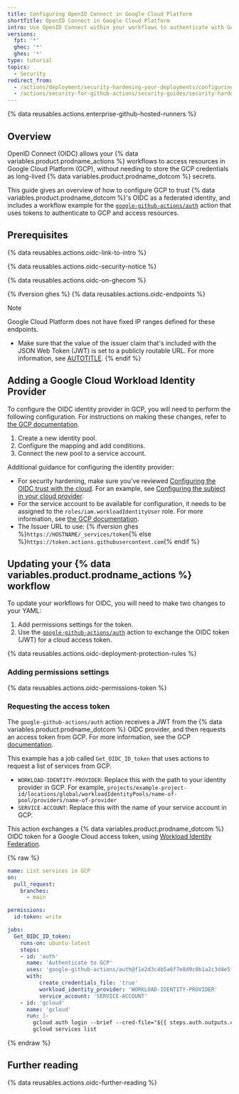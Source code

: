 ```yaml
---
title: Configuring OpenID Connect in Google Cloud Platform
shortTitle: OpenID Connect in Google Cloud Platform
intro: Use OpenID Connect within your workflows to authenticate with Google Cloud Platform.
versions:
  fpt: '*'
  ghec: '*'
  ghes: '*'
type: tutorial
topics:
  - Security
redirect_from:
  - /actions/deployment/security-hardening-your-deployments/configuring-openid-connect-in-google-cloud-platform
  - /actions/security-for-github-actions/security-guides/security-hardening-your-deployments/configuring-openid-connect-in-google-cloud-platform
---
```


{% data reusables.actions.enterprise-github-hosted-runners %}

## Overview

OpenID Connect (OIDC) allows your {% data variables.product.prodname_actions %} workflows to access resources in Google Cloud Platform (GCP), without needing to store the GCP credentials as long-lived {% data variables.product.prodname_dotcom %} secrets.

This guide gives an overview of how to configure GCP to trust {% data variables.product.prodname_dotcom %}'s OIDC as a federated identity, and includes a workflow example for the [`google-github-actions/auth`](https://github.com/google-github-actions/auth) action that uses tokens to authenticate to GCP and access resources.

## Prerequisites

{% data reusables.actions.oidc-link-to-intro %}

{% data reusables.actions.oidc-security-notice %}

{% data reusables.actions.oidc-on-ghecom %}

{% ifversion ghes %}
{% data reusables.actions.oidc-endpoints %}
  <!-- This note is indented to align with the above reusable. -->

  > [!NOTE]
  > Google Cloud Platform does not have fixed IP ranges defined for these endpoints.

* Make sure that the value of the issuer claim that's included with the JSON Web Token (JWT) is set to a publicly routable URL. For more information, see [AUTOTITLE](/enterprise-server@latest/actions/deployment/security-hardening-your-deployments/about-security-hardening-with-openid-connect).
{% endif %}

## Adding a Google Cloud Workload Identity Provider

To configure the OIDC identity provider in GCP, you will need to perform the following configuration. For instructions on making these changes, refer to [the GCP documentation](https://github.com/google-github-actions/auth).

1. Create a new identity pool.
1. Configure the mapping and add conditions.
1. Connect the new pool to a service account.

Additional guidance for configuring the identity provider:

* For security hardening, make sure you've reviewed [Configuring the OIDC trust with the cloud](/actions/deployment/security-hardening-your-deployments/about-security-hardening-with-openid-connect#configuring-the-oidc-trust-with-the-cloud). For an example, see [Configuring the subject in your cloud provider](/actions/deployment/security-hardening-your-deployments/about-security-hardening-with-openid-connect#configuring-the-subject-in-your-cloud-provider).
* For the service account to be available for configuration, it needs to be assigned to the `roles/iam.workloadIdentityUser` role. For more information, see [the GCP documentation](https://cloud.google.com/iam/docs/workload-identity-federation?_ga=2.114275588.-285296507.1634918453#conditions).
* The Issuer URL to use: {% ifversion ghes %}`https://HOSTNAME/_services/token`{% else %}`https://token.actions.githubusercontent.com`{% endif %}

## Updating your {% data variables.product.prodname_actions %} workflow

To update your workflows for OIDC, you will need to make two changes to your YAML:
1. Add permissions settings for the token.
1. Use the [`google-github-actions/auth`](https://github.com/google-github-actions/auth) action to exchange the OIDC token (JWT) for a cloud access token.

{% data reusables.actions.oidc-deployment-protection-rules %}

### Adding permissions settings

{% data reusables.actions.oidc-permissions-token %}

### Requesting the access token

The `google-github-actions/auth` action receives a JWT from the {% data variables.product.prodname_dotcom %} OIDC provider, and then requests an access token from GCP. For more information, see the GCP [documentation](https://github.com/google-github-actions/auth).

This example has a job called `Get_OIDC_ID_token` that uses actions to request a list of services from GCP.

* `WORKLOAD-IDENTITY-PROVIDER`: Replace this with the path to your identity provider in GCP. For example, `projects/example-project-id/locations/global/workloadIdentityPools/name-of-pool/providers/name-of-provider`
* `SERVICE-ACCOUNT`: Replace this with the name of your service account in GCP.

This action exchanges a {% data variables.product.prodname_dotcom %} OIDC token for a Google Cloud access token, using [Workload Identity Federation](https://cloud.google.com/iam/docs/workload-identity-federation).

{% raw %}

```yaml copy
name: List services in GCP
on:
  pull_request:
    branches:
      - main

permissions:
  id-token: write

jobs:
  Get_OIDC_ID_token:
    runs-on: ubuntu-latest
    steps:
    - id: 'auth'
      name: 'Authenticate to GCP'
      uses: 'google-github-actions/auth@f1e2d3c4b5a6f7e8d9c0b1a2c3d4e5f6a7b8c9d0'
      with:
          create_credentials_file: 'true'
          workload_identity_provider: 'WORKLOAD-IDENTITY-PROVIDER'
          service_account: 'SERVICE-ACCOUNT'
    - id: 'gcloud'
      name: 'gcloud'
      run: |-
        gcloud auth login --brief --cred-file="${{ steps.auth.outputs.credentials_file_path }}"
        gcloud services list
```

{% endraw %}

## Further reading

{% data reusables.actions.oidc-further-reading %}
